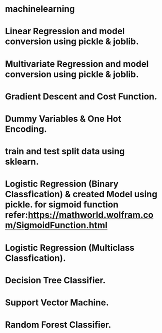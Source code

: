 # machinelearning
# Linear Regression and model conversion using pickle & joblib.
# Multivariate Regression and model conversion using pickle & joblib.
# Gradient Descent and Cost Function.
# Dummy Variables & One Hot Encoding.
# train and test split data using sklearn.
# Logistic Regression (Binary Classfication) & created Model using pickle. for sigmoid function refer:https://mathworld.wolfram.com/SigmoidFunction.html
# Logistic Regression (Multiclass Classfication).
# Decision Tree Classifier.
# Support Vector Machine.
# Random Forest Classifier.
